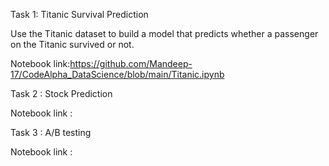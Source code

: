  Task 1: Titanic Survival Prediction

 Use the Titanic dataset to build a model that predicts whether a passenger on the Titanic survived or not.

Notebook link:https://github.com/Mandeep-17/CodeAlpha_DataScience/blob/main/Titanic.ipynb

Task 2 : Stock Prediction

Notebook link : 

Task 3 : A/B testing

Notebook link : 
